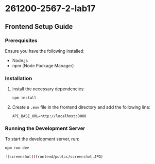 # 261200-2567-2-lab17

## Frontend Setup Guide

### Prerequisites

Ensure you have the following installed:
- Node.js
- npm (Node Package Manager)

### Installation

1. Install the necessary dependencies:
    ```sh
    npm install
    ```

2. Create a `.env` file in the frontend directory and add the following line:
    ```env
    API_BASE_URL=http://localhost:8080
    ```

### Running the Development Server

To start the development server, run:
```sh
npm run dev

![screenshot](frontend/public/screenshot.JPG)
